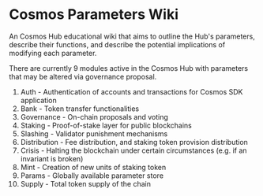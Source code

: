 # Cosmos Parameters Wiki
An Cosmos Hub educational wiki that aims to outline the Hub's parameters, describe their functions, and describe the potential implications of modifying each parameter.

There are currently 9 modules active in the Cosmos Hub with parameters that may be altered via governance proposal.

1. Auth - Authentication of accounts and transactions for Cosmos SDK application
2. Bank - Token transfer functionalities
3. Governance - On-chain proposals and voting
4. Staking - Proof-of-stake layer for public blockchains
5. Slashing - Validator punishment mechanisms
6. Distribution - Fee distribution, and staking token provision distribution
7. Crisis - Halting the blockchain under certain circumstances (e.g. if an invariant is broken)
8. Mint - Creation of new units of staking token
9. Params - Globally available parameter store
10. Supply - Total token supply of the chain
